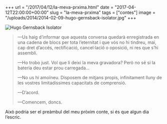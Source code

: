 +++
url = "/2017/04/12/la-meva-prxima.html"
date = "2017-04-12T22:00:00+00:00"
slug = "la-meva-prxima"
tags = ["contes"]
image = "/uploads/2014/2014-02-09-hugo-gernsback-isolator.jpg"
+++

<img title="Hugo Gernsback Isolator" src="/uploads/2014/2014-02-09-hugo-gernsback-isolator.jpg" alt="Hugo Gernsback Isolator" />

> —Us haig d’informar que aquesta conversa quedarà enregistrada en una cadena de blocs per tota l’eternitat i que vós no hi tindreu, mai, cap dret d’accés, rectificació, cancel·lació o oposició, ni res que s’hi assembli.
> 
> —Ho trobo just. Vol que li deixi la meva gravadora? Però no sé si la bateria deu estar prou carregada…
> 
> —No us hi amoïneu. Disposem de mitjans propis, infinitament lluny de les vostres limitadíssimes capacitats de comprensió.
> 
> —D’acord.
> 
> —Comencem, doncs.

Això podria ser el preàmbul del meu pròxim conte, si és que algun dia l’escric.

